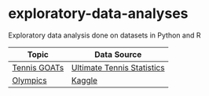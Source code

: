 # exploratory-data-analyses
Exploratory data analysis done on datasets in Python and R

| Topic | Data Source  |
| --- | --- |
| [Tennis GOATs](https://github.com/ppai22/exploratory-data-analyses/blob/main/Tennis/Tennis_GOATs.ipynb)   | [Ultimate Tennis Statistics](https://www.ultimatetennisstatistics.com/)   |
| [Olympics](https://github.com/ppai22/exploratory-data-analyses/blob/main/olympics/olympic_games_in_heatmaps.ipynb)  | [Kaggle](https://www.kaggle.com/heesoo37/120-years-of-olympic-history-athletes-and-results)  |
